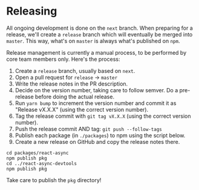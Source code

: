 # Releasing

All ongoing development is done on the `next` branch. When preparing for a release, we'll create a `release` branch
which will eventually be merged into `master`. This way, what's on `master` is always what's published on `npm`.

Release management is currently a manual process, to be performed by core team members only. Here's the process:

1. Create a `release` branch, usually based on `next`.
2. Open a pull request for `release` -> `master`
3. Write the release notes in the PR description.
4. Decide on the version number, taking care to follow semver. Do a pre-release before doing the actual release.
5. Run `yarn bump` to increment the version number and commit it as "Release vX.X.X" (using the correct version number).
6. Tag the release commit with `git tag vX.X.X` (using the correct version number).
7. Push the release commit AND tag: `git push --follow-tags`
8. Publish each package (in `./packages`) to npm using the script below.
9. Create a new release on GitHub and copy the release notes there.

```
cd packages/react-async
npm publish pkg
cd ../react-async-devtools
npm publish pkg
```

Take care to publish the `pkg` directory!

